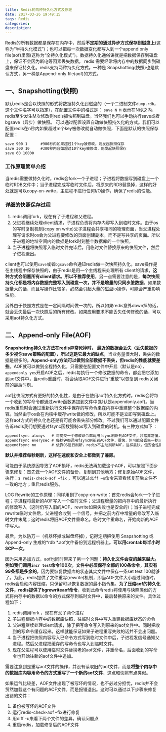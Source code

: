 ```yaml
---
title: Redis的两种持久化方式及原理
date: 2017-03-26 19:49:15
tags: Redis
categories:
description:
---
```





Redis的所有数据都是保存在内存中，然后**不定期的通过异步方式保存到磁盘上**(这称为“半持久化模式”)；也可以把每一次数据变化都写入到一个append only file(aof)里面(这称为“全持久化模式”)。数据持久化通俗讲就是把数据保存到磁盘上，保证不会因为断电等因素丢失数据。
redis 需要经常将内存中的数据同步到磁盘来保证持久化。redis支持两种持久化方式，一种是 Snapshotting(快照)也是默认方式，另一种是Append-only file(aof)的方式。


<!--more-->
## 一、Snapshotting(快照)

默认redis是会以快照的形式将数据持久化到磁盘的（一个二进制文件`dump.rdb`，这个文件名字可以指定），在配置文件中的格式是：
`save N M`
表示在N秒之内，redis至少发生M次修改则redis抓快照到磁盘。当然我们也可以手动执行save或者bgsave（异步）做快照。
可以通过配置设置自动做快照持久化的方式。我们可以配置redis在n秒内如果超过m个key被修改就自动做快照，下面是默认的快照保存配置：
```xml
save 900 1  	#900秒内如果超过1个key被修改，则发起快照保存
save 300 10 	#300秒内容如超过10个key被修改，则发起快照保存
save 60 10000
```

### 工作原理简单介绍
当redis需要做持久化时，redis会fork一个子进程；子进程将数据写到磁盘上一个临时RDB文件中；当子进程完成写临时文件后，将原来的RDB替换掉，这样的好处就是可以copy-on-write，主进程不进行任何I/O操作，确保了redis的性能。


### 详细的快照保存过程

1. redis调用fork，现在有了子进程和父进程。
2. 父进程继续处理client请求，子进程负责将内存内容写入到临时文件。由于os的写时复制机制(copy on write)父子进程会共享相同的物理页面，当父进程处理写请求时os会为父进程要修改的页面创建副本，而不是写共享的页面。所以子进程的地址空间内的数据是fork时刻整个数据库的一个快照。
3. 当子进程将快照写入临时文件完毕后，用临时文件替换原来的快照文件，然后子进程退出。

client也可以使用`save`或者`bgsave`命令通知redis做一次快照持久化。save操作是在主线程中保存快照的，由于redis是用一个主线程来处理所有 client的请求，**这种方式会阻塞所有client请求。所以不推荐使用**。另一点需要注意的是，**每次快照持久化都是将内存数据完整写入到磁盘一次，并不是增量的只同步脏数据**。如果数据量大的话，而且写操作比较多，必然会引起大量的磁盘io操作，可能会严重影响性能。

另外由于快照方式是在一定间隔时间做一次的，所以如果redis意外down掉的话，就会丢失最后一次快照后的所有修改。如果应用要求不能丢失任何修改的话，可以采用aof持久化方式。



## 二、Append-only File(AOF)


**Snapshotting持久化方法在redis异常死掉时， 最近的数据会丢失（丢失数据的多少视你save策略的配置），所以这是它最大的缺点**，当业务量很大时，丢失的数据是很多的。**Append-only方法可以做到全部数据不丢失，但redis的性能就要差些**。AOF就可以做到全程持久化，只需要在配置文件中开启（默认是no），`appendonly yes`开启AOF之后，redis每执行一个修改数据的命令，都会把它添加到aof文件中，当redis重启时，将会读取AOF文件进行“重放”以恢复到 redis关闭前的最后时刻。

aof比快照方式有更好的持久化性，是由于在使用aof持久化方式时，redis会将每一个收到的写命令都通过write函数追加到文件中(默认是appendonly.aof)。当redis重启时会通过重新执行文件中保存的写命令来在内存中重建整个数据库的内容。当然由于os会在内核中缓存write做的修改，所以可能不是立即写到磁盘上。这样aof方式的持久化也还是有可能会丢失部分修改。不过我们可以通过配置文件告诉redis我们想要通过fsync函数强制os写入到磁盘的时机。有三种方式如下 ：
```xml
appendfsync always   # 每提交一个修改命令都调用fsync刷新到AOF文件，非常非常慢，但也非常安全
appendfsync everysec # 每秒钟都调用fsync刷新到AOF文件，很快，但可能会丢失一秒以内的数据
appendfsync no       # 依靠OS进行刷新，redis不主动刷新AOF，这样最快，但安全性就差。
```
**默认并推荐每秒刷新，这样在速度和安全上都做到了兼顾。**

可能由于系统原因导致了AOF损坏，redis无法再加载这个AOF，可以按照下面步骤来修复：首先做一个AOF文件的备份，复制到其他地方；修复原始AOF文件，执行：`$ redis-check-aof –fix` ，可以通过`diff –u`命令来查看修复前后文件不一致的地方；重启redis服务。

LOG Rewrite的工作原理：同样用到了copy-on-write：首先redis会fork一个子进程；子进程将最新的AOF写入一个临时文件；父进程增量的把内存中的最新执行的修改写入（这时仍写入旧的AOF，rewrite如果失败也是安全的）；当子进程完成rewrite临时文件后，父进程会收到 一个信号，并把之前内存中增量的修改写入临时文件末尾；这时redis将旧AOF文件重命名，临时文件重命名，开始向新的AOF中写入。

最后，为以防万一（机器坏掉或磁盘坏掉），记得定期把使用 Snapshotting 或 Append-only 生成的*rdb *.aof文件备份到远程机器上。**可以用crontab每半小时SCP一次。**

因为采用追加方式，aof也同时带来了另一个问题：**持久化文件会变的越来越大。**例如我们调用`incr test`命令100次，文件中必须保存全部的100条命令，其实**有99条都是多余的**。因为要恢复数据库的状态其实文件中保存一条set test 100就够了。为此，redis提供了文件重写(rewrite)机制，即当AOF文件大小超过阈值时，redis会启动内容压缩，只保留可以恢复数据的最小指令集。**为了压缩aof的持久化文件，redis提供了bgrewriteaof命令**。收到此命令redis将使用与快照类似的方式将内存中的数据以命令的方式保存到临时文件中，最后替换原来的文件。具体过程如下：
1. redis调用fork ，现在有父子两个进程
2. 子进程根据内存中的数据库快照，往临时文件中写入重建数据库状态的命令
3. 父进程继续处理client请求，除了把写命令写入到原来的aof文件中。同时把收到的写命令缓存起来。这样就能保证如果子进程重写失败的话并不会出问题。
4. 当子进程把快照内容写入已命令方式写到临时文件中后，子进程发信号通知父进程。然后父进程把缓存的写命令也写入到临时文件。
5. 现在父进程可以使用临时文件替换老的aof文件，并重命名，后面收到的写命令也开始往新的aof文件中追加。

需要注意到是重写aof文件的操作，并没有读取旧的aof文件，而是**将整个内存中的数据库内容用命令的方式重写了一个新的aof文件**，这点和快照有点类似。

如果运气比较差，AOF文件出现了被写坏的情况，也不必过分担忧，redis并不会贸然加载这个有问题的AOF文件，而是报错退出。这时可以通过以下步骤来修复出错的文件：
1. 备份被写坏的AOF文件
2. 运行redis-check-aof –fix进行修复
3. 用diff -u来看下两个文件的差异，确认问题点
4. 重启redis，加载修复后的AOF文件

<!--more-->